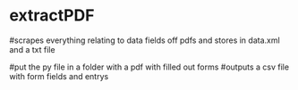 # extractPDF
#scrapes everything relating to data fields off pdfs and stores in data.xml and a txt file

#put the py file in a folder with a pdf with filled out forms
#outputs a csv file with form fields and entrys
